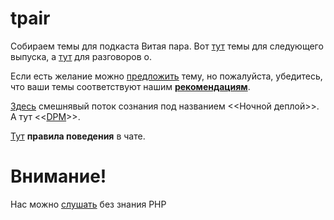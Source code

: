 # tpair

Собираем темы для подкаста Витая пара. Вот [тут](351.md) темы для следующего выпуска, а [тут](talkabout.md) для разговоров о.

Если есть желание можно [предложить](themes_from_listeners.md) тему, но пожалуйста, убедитесь, что ваши темы соответствуют нашим **[рекомендациям](Recommendations_for_the_proposed_topics.md)**.

[Здесь](NightMarket.md) смешнявый поток сознания под названием <<Ночной деплой>>. А тут <<[DPM](DPM.md)>>.

[Тут](Rules_of_conduct_in_chat.md) **правила поведения** в чате.

# Внимание!

Нас можно [слушать](tpair.org "tpair.org") без знания PHP
